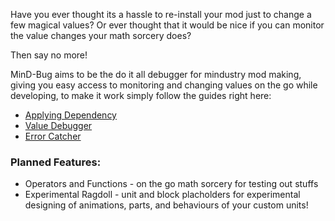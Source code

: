 Have you ever thought its a hassle to re-install your mod just to change a few magical values? Or ever thought that it would be nice if you can monitor the value changes your math sorcery does?

Then say no more!

MinD-Bug aims to be the do it all debugger for mindustry mod making, giving you easy access to monitoring and changing values on the go while developing, to make it work simply follow the guides right here:

- [Applying Dependency]()
- [Value Debugger]()
- [Error Catcher]()

### Planned Features:
- Operators and Functions - on the go math sorcery for testing out stuffs
- Experimental Ragdoll - unit and block placholders for experimental designing of animations, parts, and behaviours of your custom units!

